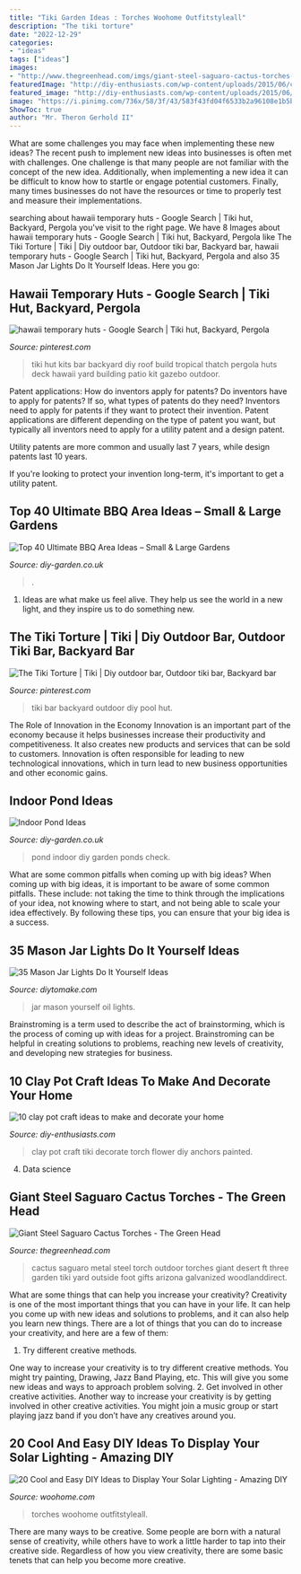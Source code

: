 ```yaml
---
title: "Tiki Garden Ideas : Torches Woohome Outfitstyleall"
description: "The tiki torture"
date: "2022-12-29"
categories:
- "ideas"
tags: ["ideas"]
images:
- "http://www.thegreenhead.com/imgs/giant-steel-saguaro-cactus-torches-2.jpg"
featuredImage: "http://diy-enthusiasts.com/wp-content/uploads/2015/06/clay-pot-craft-ideas-garden-decor-tiki-torches.jpg"
featured_image: "http://diy-enthusiasts.com/wp-content/uploads/2015/06/clay-pot-craft-ideas-garden-decor-tiki-torches.jpg"
image: "https://i.pinimg.com/736x/58/3f/43/583f43fd04f6533b2a96108e1b5b931f--hawaii.jpg"
ShowToc: true
author: "Mr. Theron Gerhold II"
---
```



What are some challenges you may face when implementing these new ideas?
The recent push to implement new ideas into businesses is often met with challenges. One challenge is that many people are not familiar with the concept of the new idea. Additionally, when implementing a new idea it can be difficult to know how to startle or engage potential customers. Finally, many times businesses do not have the resources or time to properly test and measure their implementations.

	

		
searching about hawaii temporary huts - Google Search | Tiki hut, Backyard, Pergola you've visit to the right page. We have 8 Images about hawaii temporary huts - Google Search | Tiki hut, Backyard, Pergola like The Tiki Torture | Tiki | Diy outdoor bar, Outdoor tiki bar, Backyard bar, hawaii temporary huts - Google Search | Tiki hut, Backyard, Pergola and also 35 Mason Jar Lights Do It Yourself Ideas. Here you go:
		
    
## Hawaii Temporary Huts - Google Search | Tiki Hut, Backyard, Pergola

<img loading=lazy src="https://i.pinimg.com/736x/58/3f/43/583f43fd04f6533b2a96108e1b5b931f--hawaii.jpg" onerror="this.onerror=null;this.src='https://tse2.mm.bing.net/th?id=OIP.IJ7DEtpB-0U6v_uk0BqXWAHaFj&amp;pid=15.1';" alt="hawaii temporary huts - Google Search | Tiki hut, Backyard, Pergola">

_Source: pinterest.com_

>tiki hut kits bar backyard diy roof build tropical thatch pergola huts deck hawaii yard building patio kit gazebo outdoor. 

	

Patent applications: How do inventors apply for patents?
Do inventors have to apply for patents? If so, what types of patents do they need?
Inventors need to apply for patents if they want to protect their invention. Patent applications are different depending on the type of patent you want, but typically all inventors need to apply for a utility patent and a design patent. 

 Utility patents are more common and usually last 7 years, while design patents last 10 years. 

If you're looking to protect your invention long-term, it's important to get a utility patent.

    
## Top 40 Ultimate BBQ Area Ideas – Small &amp; Large Gardens

<img loading=lazy src="http://diy-garden.co.uk/wp-content/uploads/2020/11/bbq-area-ideas-12.jpg" onerror="this.onerror=null;this.src='https://tse4.mm.bing.net/th?id=OIP.K1H-Ln4V0HcqcauDW281vQHaJ4&amp;pid=15.1';" alt="Top 40 Ultimate BBQ Area Ideas – Small &amp; Large Gardens">

_Source: diy-garden.co.uk_

>. 

	

1. Ideas are what make us feel alive. They help us see the world in a new light, and they inspire us to do something new.

    
## The Tiki Torture | Tiki | Diy Outdoor Bar, Outdoor Tiki Bar, Backyard Bar

<img loading=lazy src="https://i.pinimg.com/736x/70/f1/00/70f100566aa7217e4ce6251a02a4b3fe--tiki-hut-backyard-pool-tiki-bar.jpg?b=t" onerror="this.onerror=null;this.src='https://tse1.mm.bing.net/th?id=OIP.AzxyHVAXdoKmZ8MfmKsYjAHaLG&amp;pid=15.1';" alt="The Tiki Torture | Tiki | Diy outdoor bar, Outdoor tiki bar, Backyard bar">

_Source: pinterest.com_

>tiki bar backyard outdoor diy pool hut. 

	

The Role of Innovation in the Economy
Innovation is an important part of the economy because it helps businesses increase their productivity and competitiveness. It also creates new products and services that can be sold to customers. Innovation is often responsible for leading to new technological innovations, which in turn lead to new business opportunities and other economic gains.

    
## Indoor Pond Ideas

<img loading=lazy src="http://diy-garden.co.uk/wp-content/uploads/2020/06/indoor-pond-ideas-3.jpg" onerror="this.onerror=null;this.src='https://tse4.mm.bing.net/th?id=OIP.s3RoepMWNPyG6YLE937aFAHaJ4&amp;pid=15.1';" alt="Indoor Pond Ideas">

_Source: diy-garden.co.uk_

>pond indoor diy garden ponds check. 

	

What are some common pitfalls when coming up with big ideas?
When coming up with big ideas, it is important to be aware of some common pitfalls. These include: not taking the time to think through the implications of your idea, not knowing where to start, and not being able to scale your idea effectively. By following these tips, you can ensure that your big idea is a success.

    
## 35 Mason Jar Lights Do It Yourself Ideas

<img loading=lazy src="https://www.diytomake.com/wp-content/uploads/2016/11/Mason-Jar-Oil-Lamps.jpg" onerror="this.onerror=null;this.src='https://tse1.mm.bing.net/th?id=OIP.LYeLYZrj_-_4rki1Y7ibwgHaG2&amp;pid=15.1';" alt="35 Mason Jar Lights Do It Yourself Ideas">

_Source: diytomake.com_

>jar mason yourself oil lights. 

	

Brainstroming is a term used to describe the act of brainstorming, which is the process of coming up with ideas for a project. Brainstroming can be helpful in creating solutions to problems, reaching new levels of creativity, and developing new strategies for business.

    
## 10 Clay Pot Craft Ideas To Make And Decorate Your Home

<img loading=lazy src="http://diy-enthusiasts.com/wp-content/uploads/2015/06/clay-pot-craft-ideas-garden-decor-tiki-torches.jpg" onerror="this.onerror=null;this.src='https://tse1.mm.bing.net/th?id=OIP.Gez_xz0G9nHiqouBcSaghQHaKY&amp;pid=15.1';" alt="10 clay pot craft ideas to make and decorate your home">

_Source: diy-enthusiasts.com_

>clay pot craft tiki decorate torch flower diy anchors painted. 

	

4. Data science 

    
## Giant Steel Saguaro Cactus Torches - The Green Head

<img loading=lazy src="http://www.thegreenhead.com/imgs/giant-steel-saguaro-cactus-torches-2.jpg" onerror="this.onerror=null;this.src='https://tse2.mm.bing.net/th?id=OIP.HFAN9oZ8S7FUcESFD5XRtAHaHa&amp;pid=15.1';" alt="Giant Steel Saguaro Cactus Torches - The Green Head">

_Source: thegreenhead.com_

>cactus saguaro metal steel torch outdoor torches giant desert ft three garden tiki yard outside foot gifts arizona galvanized woodlanddirect. 

	

What are some things that can help you increase your creativity?
Creativity is one of the most important things that you can have in your life. It can help you come up with new ideas and solutions to problems, and it can also help you learn new things. There are a lot of things that you can do to increase your creativity, and here are a few of them: 
1. Try different creative methods.

One way to increase your creativity is to try different creative methods. You might try painting, Drawing, Jazz Band Playing, etc. This will give you some new ideas and ways to approach problem solving. 
2. Get involved in other creative activities.
Another way to increase your creativity is by getting involved in other creative activities. You might join a music group or start playing jazz band if you don’t have any creatives around you.

    
## 20 Cool And Easy DIY Ideas To Display Your Solar Lighting - Amazing DIY

<img loading=lazy src="https://www.woohome.com/wp-content/uploads/2017/11/diy-outdoor-solar-lights-idea-13.jpg" onerror="this.onerror=null;this.src='https://tse2.mm.bing.net/th?id=OIP.Gx1cCPQf2wtTWGI1BU2NNAHaN0&amp;pid=15.1';" alt="20 Cool and Easy DIY Ideas to Display Your Solar Lighting - Amazing DIY">

_Source: woohome.com_

>torches woohome outfitstyleall. 

	

There are many ways to be creative. Some people are born with a natural sense of creativity, while others have to work a little harder to tap into their creative side. Regardless of how you view creativity, there are some basic tenets that can help you become more creative.

